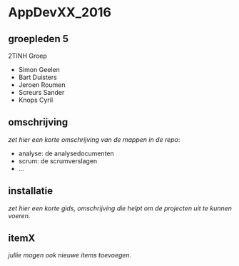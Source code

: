 # AppDevXX_2016

## groepleden 5

2TINH Groep

- Simon Geelen
- Bart Duisters
- Jeroen Roumen
- Screurs Sander
- Knops Cyril

## omschrijving

_zet hier een korte omschrijving van de mappen in de repo_:

- analyse: de analysedocumenten
- scrum: de scrumverslagen
- ...

## installatie

_zet hier een korte gids, omschrijving die helpt om de projecten uit te kunnen voeren_.

## itemX

_jullie mogen ook nieuwe items toevoegen._
